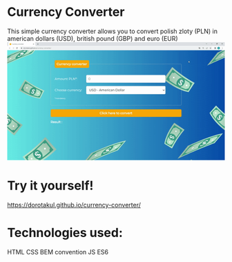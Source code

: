 # Currency Converter
This simple currency converter allows you to convert polish zloty (PLN) in american dollars (USD), british pound (GBP) and euro (EUR)
![](https://github.com/DorotaKul/currency-converter/blob/main/images/currency.gif?raw=true)
# Try it yourself!
https://dorotakul.github.io/currency-converter/

# Technologies used:
HTML
CSS
BEM convention
JS ES6
